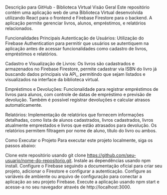 Descrição para GitHub - Biblioteca Virtual
Visão Geral
Este repositório contém uma aplicação web de uma Biblioteca Virtual desenvolvida utilizando React para o frontend e Firebase Firestore para o backend. A aplicação permite gerenciar livros, alunos, empréstimos, e relatórios relacionados.



Funcionalidades Principais
Autenticação de Usuários: Utilização do Firebase Authentication para permitir que usuários se autentiquem na aplicação antes de acessar funcionalidades como cadastro de livros, empréstimos e relatórios.

Cadastro e Visualização de Livros: Os livros são cadastrados e armazenados no Firebase Firestore, permite cadastrar via ISBN do livro já buscando dados principais via APi,, permitindo que sejam listados e visualizados na interface da biblioteca virtual.

Empréstimos e Devoluções: Funcionalidade para registrar empréstimos de livros para alunos, com controle de datas de empréstimo e previsão de devolução. Também é possível registrar devoluções e calcular atrasos automaticamente.

Relatórios: Implementação de relatórios que fornecem informações detalhadas, como lista de alunos cadastrados, livros cadastrados, livros atualmente emprestados e livros que estão atrasados para devolução. Os relatórios permitem filtragem por nome de aluno, título do livro ou ambos.




Como Executar o Projeto
Para executar este projeto localmente, siga os passos abaixo:

Clone este repositório usando git clone https://github.com/seu-usuario/nome-do-repositorio.git.
Instale as dependências usando npm install.
Configure o Firebase seguindo a documentação oficial para criar seu projeto, adicionar o Firestore e configurar a autenticação.
Configure as variáveis de ambiente ou arquivo de configuração para conectar a aplicação ao seu projeto Firebase.
Execute a aplicação usando npm start e acesse-a no seu navegador através de http://localhost:3000.
